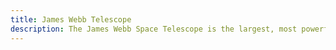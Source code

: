 ```yaml
---
title: James Webb Telescope
description: The James Webb Space Telescope is the largest, most powerful space telescope ever built. It will allow scientists to look at what our universe was like about 200 million years after the Big Bang. The telescope will be able to capture images of some of the first galaxies ever formed. It will also be able to observe objects in our solar system from Mars outward, look inside dust clouds to see where new stars and planets are forming and examine the atmospheres of planets orbiting other stars.
---
```


